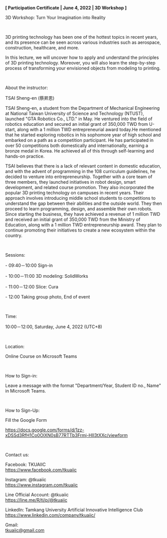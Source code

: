 **[ Participation Certificate | June 4, 2022 | 3D Workshop ]**

3D Workshop: Turn Your Imagination into Reality

&nbsp;

3D printing technology has been one of the hottest topics in recent years, and its presence can be seen across various industries such as aerospace, construction, healthcare, and more.

In this lecture, we will uncover how to apply and understand the principles of 3D printing technology. Moreover, you will also learn the step-by-step process of transforming your envisioned objects from modeling to printing.

&nbsp;

About the instructor:

TSAI Sheng-en (蔡昇恩)

TSAI Sheng-en, a student from the Department of Mechanical Engineering at National Taiwan University of Science and Technology (NTUST), launched "GTA Robotics Co., LTD." in May. He ventured into the field of robotics education and secured an initial grant of 350,000 TWD from U-start, along with a 1 million TWD entrepreneurial award today.He mentioned that he started exploring robotics in his sophomore year of high school and embarked on a path as a competition participant. He has participated in over 50 competitions both domestically and internationally, earning a bronze medal in Korea. He achieved all of this through self-learning and hands-on practice.

TSAI believes that there is a lack of relevant content in domestic education, and with the advent of programming in the 108 curriculum guidelines, he decided to venture into entrepreneurship. Together with a core team of three members, they launched initiatives in robot design, smart development, and related course promotion. They also incorporated the popular 3D printing technology on campuses in recent years. Their approach involves introducing middle school students to competitions to understand the gap between their abilities and the outside world. They then proceed to learn programming, design, and assemble their own robots. Since starting the business, they have achieved a revenue of 1 million TWD and received an initial grant of 350,000 TWD from the Ministry of Education, along with a 1 million TWD entrepreneurship award. They plan to continue promoting their initiatives to create a new ecosystem within the country.

&nbsp;

Sessions:

\- 09:40－10:00 Sign-in

\- 10:00－11:00 3D modeling: SolidWorks

\- 11:00－12:00 Slice: Cura

\- 12:00 Taking group photo, End of event

&nbsp;

Time:

10:00－12:00, Saturday, June 4, 2022 (UTC+8)

&nbsp;

Location:

Online Course on Microsoft Teams

&nbsp;

How to Sign-in:

Leave a message with the format "Department/Year, Student ID no., Name" in Microsoft Teams.

&nbsp;

How to Sign-Up:

Fill the Google Form

https://docs.google.com/forms/d/1zz-xDSSd3RfH1Co0OlXN0sB77RTTb3Frmj-HII3tXXc/viewform

&nbsp;

Contact us:

Facebook: TKUAIIC <br />https://www.facebook.com/tkuaiic

Instagram: @tkuaiic <br />https://www.instagram.com/tkuaiic

Line Official Account: @tkuaiic <br />https://line.me/R/ti/p/@tkuaiic

LinkedIn: Tamkang University Artificial Innovative Intelligence Club <br />https://www.linkedin.com/company/tkuaiic/

Gmail: <br />tkuaiic@gmail.com
